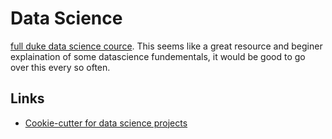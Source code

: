 # Data Science

[full duke data science cource](https://www.practicaldatascience.org/html/git_and_github.html). This seems like a great resource and beginer explaination of some datascience fundementals, it would be good to go over this every so often. 

## Links
* [Cookie-cutter for data science projects](http://drivendata.github.io/cookiecutter-data-science/)
